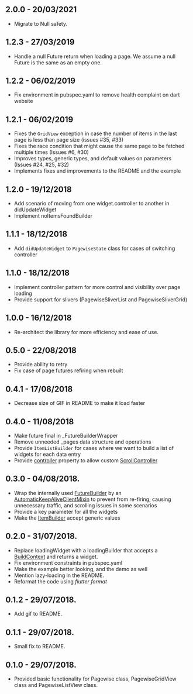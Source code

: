 ## 2.0.0 - 20/03/2021

- Migrate to Null safety.

## 1.2.3 - 27/03/2019

- Handle a null Future return when loading a page. We assume a null Future is the same as an empty one.

## 1.2.2 - 06/02/2019

- Fix environment in pubspec.yaml to remove health complaint on dart website

## 1.2.1 - 06/02/2019

- Fixes the `GridView` exception in case the number of items in the last page is less than page size (issues #35, #33)
- Fixes the race condition that might cause the same page to be fetched multiple times (Issues #6, #30)
- Improves types, generic types, and default values on parameters (Issues #24, #25, #32)
- Implements fixes and improvements to the README and the example

## 1.2.0 - 19/12/2018

- Add scenario of moving from one widget.controller to another in didUpdateWidget
- Implement noItemsFoundBuilder

## 1.1.1 - 18/12/2018

- Add `didUpdateWidget` to `PagewiseState` class for cases of switching controller

## 1.1.0 - 18/12/2018

- Implement controller pattern for more control and visibility over page loading
- Provide support for slivers (PagewiseSliverList and PagewiseSliverGrid)

## 1.0.0 - 16/12/2018

- Re-architect the library for more efficiency and ease of use.

## 0.5.0 - 22/08/2018

- Provide ability to retry
- Fix case of page futures refiring when rebuilt

## 0.4.1 - 17/08/2018

- Decrease size of GIF in README to make it load faster

## 0.4.0 - 11/08/2018

- Make future final in \_FutureBuilderWrapper
- Remove unneeded \_pages data structure and operations
- Provide `ItemListBuilder` for cases where we want to build a list of widgets for each data entry
- Provide [controller](https://pub.dartlang.org/documentation/flutter_pagewise/latest/flutter_pagewise/Pagewise/errorBuilder.html) property to allow custom [ScrollController](https://docs.flutter.io/flutter/widgets/ScrollController-class.html)

## 0.3.0 - 04/08/2018.

- Wrap the internally used [FutureBuilder](https://docs.flutter.io/flutter/widgets/FutureBuilder-class.html) by an [AutomaticKeepAliveClientMixin](https://docs.flutter.io/flutter/widgets/AutomaticKeepAliveClientMixin-class.html) to prevent from re-firing, causing unnecessary traffic, and scrolling issues in some scenarios
- Provide a key parameter for all the widgets
- Make the [ItemBuilder](https://pub.dartlang.org/documentation/flutter_pagewise/latest/flutter_pagewise/ItemBuilder.html) accept generic values

## 0.2.0 - 31/07/2018.

- Replace loadingWidget with a loadingBuilder that accepts a [BuildContext](https://docs.flutter.io/flutter/widgets/BuildContext-class.html) and returns a widget.
- Fix environment constraints in pubspec.yaml
- Make the example better looking, and the demo as well
- Mention lazy-loading in the README.
- Reformat the code using _flutter format_

## 0.1.2 - 29/07/2018.

- Add gif to README.

## 0.1.1 - 29/07/2018.

- Small fix to README.

## 0.1.0 - 29/07/2018.

- Provided basic functionality for Pagewise class, PagewiseGridView class and PagewiseListView class.
